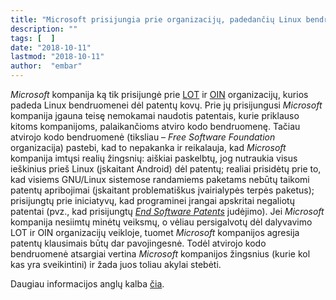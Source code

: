```yaml
---
title: "Microsoft prisijungia prie organizacijų, padedančių Linux bendruomenei dėl patentų kovų, tačiau atviro kodo bendruomenei to nepakanka"
description: ""
tags: [  ]
date: "2018-10-11"
lastmod: "2018-10-11"
author:  "embar"
---
```

_Microsoft_ kompanija ką tik prisijungė prie [LOT](https://lotnet.com/) ir [OIN](http://www.openinventionnetwork.com/community-of-licensees/) organizacijų, kurios padeda Linux bendruomenei dėl patentų kovų. Prie jų prisijungusi _Microsoft_ kompanija įgauna teisę nemokamai naudotis patentais, kurie priklauso kitoms kompanijoms, palaikančioms atviro kodo bendruomenę. Tačiau atvirojo kodo bendruomenė (tiksliau – _Free Software Foundation_ organizacija) pastebi, kad to nepakanka ir reikalauja, kad _Microsoft_ kompanija imtųsi realių žingsnių: aiškiai paskelbtų, jog nutraukia visus ieškinius prieš Linux (įskaitant Android) dėl patentų; realiai prisidėtų prie to, kad visiems GNU/Linux sistemose randamiems paketams nebūtų taikomi patentų apribojimai (įskaitant problematiškus įvairialypės terpės paketus); prisijungtų prie iniciatyvų, kad programinei įrangai apskritai negaliotų patentai (pvz., kad prisijungtų [_End Software Patents_](http://endsoftpatents.org/) judėjimo). Jei _Microsoft_ kompanija nesiimtų minėtų veiksmų, o vėliau persigalvotų dėl dalyvavimo LOT ir OIN organizacijų veikloje, tuomet _Microsoft_ kompanijos agresija patentų klausimais būtų dar pavojingesnė. Todėl atvirojo kodo bendruomenė atsargiai vertina _Microsoft_ kompanijos žingsnius (kurie kol kas yra sveikintini) ir žada juos toliau akylai stebėti.

Daugiau informacijos anglų kalba [čia](https://www.fsf.org/news/fsf-statement-on-microsoft-joining-the-open-invention-network).
